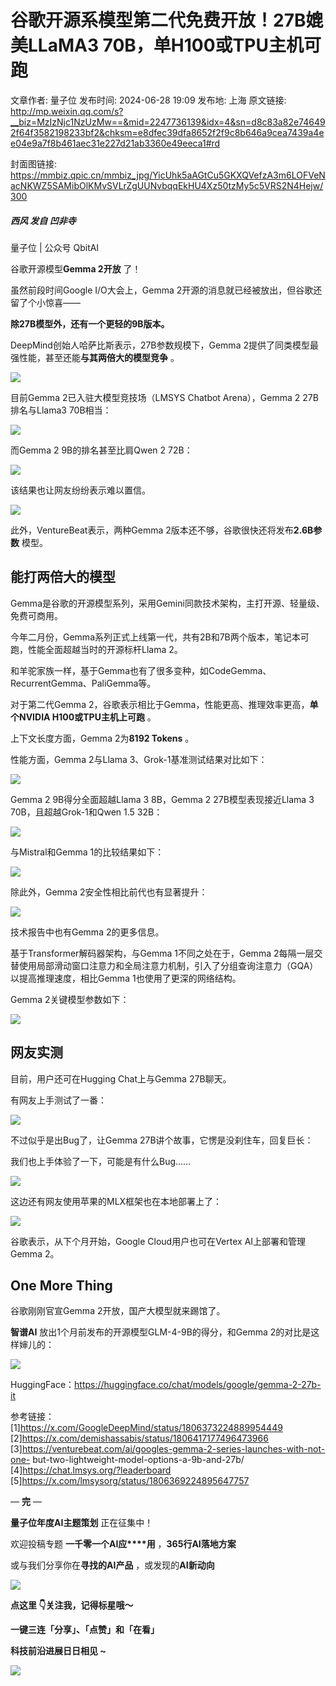 # 谷歌开源系模型第二代免费开放！27B媲美LLaMA3 70B，单H100或TPU主机可跑

文章作者: 量子位
发布时间: 2024-06-28 19:09
发布地: 上海
原文链接: http://mp.weixin.qq.com/s?__biz=MzIzNjc1NzUzMw==&mid=2247736139&idx=4&sn=d8c83a82e746492f64f3582198233bf2&chksm=e8dfec39dfa8652f2f9c8b646a9cea7439a4ee04e9a7f8b461aec31e227d21ab3360e49eeca1#rd

封面图链接: https://mmbiz.qpic.cn/mmbiz_jpg/YicUhk5aAGtCu5GKXQVefzA3m6LOFVeNacNKWZ5SAMibOlKMvSVLrZgUUNvbqqEkHU4Xz50tzMy5c5VRS2N4Hejw/300

##### 西风 发自 凹非寺  
量子位 | 公众号 QbitAI

谷歌开源模型**Gemma 2开放** 了！

虽然前段时间Google I/O大会上，Gemma 2开源的消息就已经被放出，但谷歌还留了个小惊喜——

**除27B模型外，还有一个更轻的9B版本。**

DeepMind创始人哈萨比斯表示，27B参数规模下，Gemma 2提供了同类模型最强性能，甚至还能**与其两倍大的模型竞争** 。

![](https://mmbiz.qpic.cn/mmbiz_png/YicUhk5aAGtCu5GKXQVefzA3m6LOFVeNacDsGdtNSaNnVBXqiagias5pxeqzLSUQiaiaAgqzTzOCHRY88FVcia9zVqibw/640?wx_fmt=png&from=appmsg)

目前Gemma 2已入驻大模型竞技场（LMSYS Chatbot Arena），Gemma 2 27B排名与Llama3 70B相当：

![](https://mmbiz.qpic.cn/mmbiz_png/YicUhk5aAGtCu5GKXQVefzA3m6LOFVeNaJkSXKNgwmzBMnN213b8Tg7tnwibBCDKjChQhRIQnF1LPk3Rpatc7QTA/640?wx_fmt=png&from=appmsg)

而Gemma 2 9B的排名甚至比肩Qwen 2 72B：

![](https://mmbiz.qpic.cn/mmbiz_png/YicUhk5aAGtCu5GKXQVefzA3m6LOFVeNaE9SEnJebX11tXE2VMSMCejm7T7VPh1m3TgpAL8UQcSdhXbex7I7kIQ/640?wx_fmt=png&from=appmsg)

该结果也让网友纷纷表示难以置信。

![](https://mmbiz.qpic.cn/mmbiz_png/YicUhk5aAGtCu5GKXQVefzA3m6LOFVeNaZCwq7YT5L4054JLQpSSlbWMQotRnCJpgclYLRh7vywcO5vIjjicALBg/640?wx_fmt=png&from=appmsg)

此外，VentureBeat表示，两种Gemma 2版本还不够，谷歌很快还将发布**2.6B参数** 模型。

## 能打两倍大的模型

Gemma是谷歌的开源模型系列，采用Gemini同款技术架构，主打开源、轻量级、免费可商用。

今年二月份，Gemma系列正式上线第一代，共有2B和7B两个版本，笔记本可跑，性能全面超越当时的开源标杆Llama 2。

和羊驼家族一样，基于Gemma也有了很多变种，如CodeGemma、RecurrentGemma、PaliGemma等。

对于第二代Gemma 2，谷歌表示相比于Gemma，性能更高、推理效率更高，**单个NVIDIA H100或TPU主机上可跑** 。

上下文长度方面，Gemma 2为**8192 Tokens** 。

性能方面，Gemma 2与Llama 3、Grok-1基准测试结果对比如下：

![](https://mmbiz.qpic.cn/mmbiz_png/YicUhk5aAGtCu5GKXQVefzA3m6LOFVeNabLmbrBQrk7QgX7Gaic9KYSoKmsKotz8oXm262WtxH7ibeX1b9BveYf7A/640?wx_fmt=png&from=appmsg)

Gemma 2 9B得分全面超越Llama 3 8B，Gemma 2 27B模型表现接近Llama 3 70B，且超越Grok-1和Qwen 1.5
32B：

![](https://mmbiz.qpic.cn/mmbiz_png/YicUhk5aAGtCu5GKXQVefzA3m6LOFVeNaiaBhpm4Mk7vbtf3sRrX3XAJRX71uR9eHLrLQJ6KWKicPmXOAH79OVzvA/640?wx_fmt=png&from=appmsg)

与Mistral和Gemma 1的比较结果如下：

![](https://mmbiz.qpic.cn/mmbiz_png/YicUhk5aAGtCu5GKXQVefzA3m6LOFVeNa60C1gay4sxQd1TaYVGw3O1QsIx0n3b4sa4uJze5X3dtRJoUpDthDgw/640?wx_fmt=png&from=appmsg)

除此外，Gemma 2安全性相比前代也有显著提升：

![](https://mmbiz.qpic.cn/mmbiz_png/YicUhk5aAGtCu5GKXQVefzA3m6LOFVeNaw2U7YzwsHqBBH6DHMUOCnmfe5aricWn4eqVCVPpYWcoJvUePVNiaOabg/640?wx_fmt=png&from=appmsg)

技术报告中也有Gemma 2的更多信息。

基于Transformer解码器架构，与Gemma 1不同之处在于，Gemma
2每隔一层交替使用局部滑动窗口注意力和全局注意力机制，引入了分组查询注意力（GQA）以提高推理速度，相比Gemma 1也使用了更深的网络结构。

Gemma 2关键模型参数如下：

![](https://mmbiz.qpic.cn/mmbiz_png/YicUhk5aAGtCu5GKXQVefzA3m6LOFVeNaXW8MksxBczQyc38YfgAicG53NsCibvIW78SEaF3uov1LaIotQ7Y0MNJw/640?wx_fmt=png&from=appmsg)

## 网友实测

目前，用户还可在Hugging Chat上与Gemma 27B聊天。

有网友上手测试了一番：

![](https://mmbiz.qpic.cn/mmbiz_png/YicUhk5aAGtCu5GKXQVefzA3m6LOFVeNagPYPc9Zbmdn3WeX9RMicPz057jRMVicXjD42KWYHEjQ3SP6G08HBJ4eA/640?wx_fmt=png&from=appmsg)

不过似乎是出Bug了，让Gemma 27B讲个故事，它愣是没刹住车，回复巨长：

我们也上手体验了一下，可能是有什么Bug……

![](https://mmbiz.qpic.cn/mmbiz_gif/YicUhk5aAGtCu5GKXQVefzA3m6LOFVeNasEWI2lKoIoLAFYdHyY0iadogwwNPwiboUnmupAFBwiaLLCVOms5LibSTJw/640?wx_fmt=gif&from=appmsg)

这边还有网友使用苹果的MLX框架也在本地部署上了：

![](https://mmbiz.qpic.cn/mmbiz_gif/YicUhk5aAGtCu5GKXQVefzA3m6LOFVeNaJWNyGOog2jvtVvsNF0nk0WibNp2e0gQQ398VaOol5ntDibRT6dGJ4tDQ/640?wx_fmt=gif&from=appmsg)

谷歌表示，从下个月开始，Google Cloud用户也可在Vertex AI上部署和管理Gemma 2。

## One More Thing

谷歌刚刚官宣Gemma 2开放，国产大模型就来踢馆了。

**智谱AI** 放出1个月前发布的开源模型GLM-4-9B的得分，和Gemma 2的对比是这样婶儿的：

![](https://mmbiz.qpic.cn/mmbiz_jpg/YicUhk5aAGtCu5GKXQVefzA3m6LOFVeNaMLNl7y79QIgul1Rnzsp1vNhRK6yvzaYBnQCZtHxRvJdUvF5wuF67XQ/640?wx_fmt=jpeg&from=appmsg)

HuggingFace：https://huggingface.co/chat/models/google/gemma-2-27b-it

参考链接：  
[1]https://x.com/GoogleDeepMind/status/1806373224889954449  
[2]https://x.com/demishassabis/status/1806417177496473966  
[3]https://venturebeat.com/ai/googles-gemma-2-series-launches-with-not-one-
but-two-lightweight-model-options-a-9b-and-27b/  
[4]https://chat.lmsys.org/?leaderboard  
[5]https://x.com/lmsysorg/status/1806369224895647757

— **完** —

**量子位年度AI主题策划** 正在征集中！

欢迎投稿专题 **一千零一个AI应****用** ，**365行AI落地方案**

或与我们分享你在**寻找的AI产品** ，或发现的**AI新动向**

![](https://mmbiz.qpic.cn/mmbiz_png/YicUhk5aAGtDpTavEwUl8aOlFLGHaPnaKXJcMUeJtGXVLliac6P6XxYHIKhnz0NPUgVvlrXAvJC33ibh8aYDdyudA/640?wx_fmt=png&from=appmsg)

  

**点这里 👇关注我，记得标星哦～**

**一键三连「分享」、「点赞」和「在看」**

**科技前沿进展日日相见 ~**

![](https://mmbiz.qpic.cn/mmbiz_svg/g9RQicMD01M0tYoRQT2cMQRmPS5ZDyrrfzeksiay90KaDzlGBH61icqHxmgFKfvfXtVuwTHV740CDLAaXU1LIfZyoJEpYKcRIiaE/640?wx_fmt=svg)

